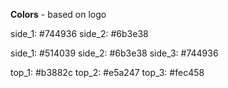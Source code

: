 **Colors** - based on logo

side_1: #744936
side_2: #6b3e38


side_1: #514039
side_2: #6b3e38
side_3: #744936

top_1: #b3882c
top_2: #e5a247
top_3: #fec458
